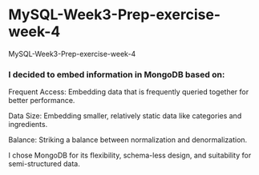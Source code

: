 # MySQL-Week3-Prep-exercise-week-4
MySQL-Week3-Prep-exercise-week-4

### I decided to embed information in MongoDB based on:
Frequent Access: Embedding data that is frequently queried together for better performance.

Data Size: Embedding smaller, relatively static data like categories and ingredients.

Balance: Striking a balance between normalization and denormalization.

I chose MongoDB for its flexibility, schema-less design, and suitability for semi-structured data.